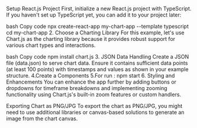  Setup React.js Project
First, initialize a new React.js project with TypeScript. If you haven't set up TypeScript yet, you can add it to your project later:

bash
Copy code
npx create-react-app my-chart-app --template typescript
cd my-chart-app
2. Choose a Charting Library
For this example, let's use Chart.js as the charting library because it provides robust support for various chart types and interactions.

bash
Copy code
npm install chart.js
3. JSON Data Handling
Create a JSON file (data.json) to serve chart data. Ensure it contains sufficient data points (at least 100 points) with timestamps and values as shown in your example structure.
4.Create a Components 
5.For run : npm start
6. Styling and Enhancements
You can enhance the app further by adding buttons or dropdowns for timeframe breakdowns and implementing zooming functionality using Chart.js's built-in zoom features or custom handlers.

Exporting Chart as PNG/JPG
To export the chart as PNG/JPG, you might need to use additional libraries or canvas-based solutions to generate an image from the chart canvas.
